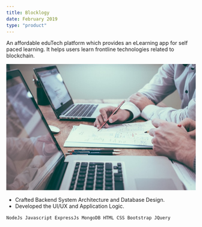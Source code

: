 ```yaml
---
title: Blocklogy
date: February 2019
type: "product"
---
```


An affordable eduTech platform which provides an eLearning app for self paced learning. It helps users learn frontline technologies
related to blockchain.

![blocklogy](/blocklogy.jpg)

- Crafted Backend System Architecture and Database Design.
- Developed the UI/UX and Application Logic.

```md
NodeJs Javascript ExpressJs MongoDB HTML CSS Bootstrap JQuery
```